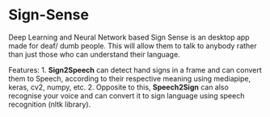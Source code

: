 # Sign-Sense
Deep Learning and Neural Network based Sign Sense is an desktop app made for deaf/ dumb people. This will allow them to talk to anybody rather than just those who can understand their language.

Features:
	1. **Sign2Speech** can detect hand signs in a frame and can convert them to Speech, according to their respective meaning using mediapipe, keras, cv2, numpy, etc.
	2. Opposite to this, **Speech2Sign** can also recognise your voice and can convert it to sign language using speech recognition (nltk library).
